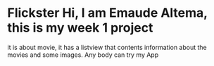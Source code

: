 # Flickster Hi,    I am Emaude  Altema, this is my week 1 project
it is about movie, it has a listview that contents information about the movies and some images.
Any body can try my App
